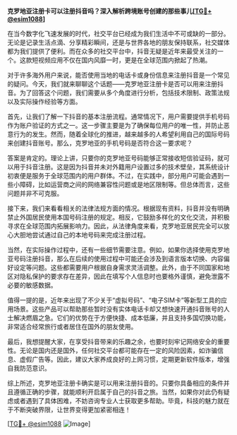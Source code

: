 **克罗地亚注册卡可以注册抖音吗？深入解析跨境账号创建的那些事儿[[TG💪+ @esim1088](https://t.me/s/esim1088)]**

在当今数字化飞速发展的时代，社交平台已经成为我们生活中不可或缺的一部分。无论是记录生活点滴、分享精彩瞬间，还是与世界各地的朋友保持联系，社交媒体都为我们提供了便利。而在众多的社交平台中，抖音无疑是近年来最受关注的一个。这款短视频应用不仅在国内风靡一时，更是在全球范围内掀起了热潮。

对于许多海外用户来说，能否使用当地的电话卡或身份信息来注册抖音是一个常见的疑问。今天，我们就来聊聊这个话题——克罗地亚注册卡是否可以用来注册抖音。为了回答这个问题，我们需要从多个角度进行分析，包括技术限制、政策法规以及实际操作经验等方面。

首先，让我们了解一下抖音的基本注册流程。通常情况下，用户需要提供手机号码作为账户验证的方式之一。这一步骤主要是为了确保每位用户的唯一性，并防止恶意行为的发生。然而，随着全球化的推进，越来越多的人希望利用自己的国际号码来创建抖音账号。那么，克罗地亚的手机号码是否符合这一要求呢？

答案是肯定的。理论上讲，只要你的克罗地亚号码能够正常接收短信验证码，就可以用于抖音注册。这是因为抖音并未对外籍用户设置过多的技术壁垒，其系统设计初衷便是服务于全球范围内的用户群体。不过，在实践中，部分用户可能会遇到一些小障碍，比如运营商之间的网络兼容性问题或是地区限制等。但总体而言，这些问题并非不可克服。

接下来，我们来看看相关的法律法规方面的情况。根据现有资料，抖音并没有明确禁止外国居民使用本国号码注册的规定。相反，它鼓励多样化的文化交流，并积极寻求在全球范围内拓展影响力。因此，从法律角度来看，克罗地亚居民完全可以放心大胆地尝试通过自己的本地号码来完成注册过程。

当然，在实际操作过程中，还有一些细节需要注意。例如，如果你选择使用克罗地亚号码注册抖音，那么在后续的使用过程中可能还会涉及到语言版本切换、内容偏好设定等问题。这些都需要用户根据自身需求灵活调整。此外，由于不同国家和地区对隐私保护的要求存在差异，因此在填写个人信息时也要格外谨慎，避免泄露不必要的敏感数据。

值得一提的是，近年来出现了不少关于“虚拟号码”、“电子SIM卡”等新型工具的应用场景。这些产品可以帮助那些暂时没有实体电话卡却又想快速开通抖音账号的人士解决燃眉之急。它们的优势在于方便快捷、成本低廉，并且支持多国切换功能，非常适合经常旅行或者居住在国外的朋友使用。

最后，我想提醒大家，在享受抖音带来的乐趣之余，也要时刻牢记网络安全的重要性。无论是国内还是国外，任何社交平台都可能存在一定的风险因素，如诈骗信息、虚假广告等。因此，建议大家养成良好的上网习惯，定期更新软件版本，增强自我防范意识。

综上所述，克罗地亚注册卡确实是可以用来注册抖音的。只要你具备相应的条件并且遵循正确的步骤，就能顺利开启属于自己的抖音之旅。当然，如果你对此仍有疑虑或者遇到了具体困难，不妨咨询专业人士获取更多帮助。毕竟，科技的魅力就在于不断突破界限，让世界变得更加紧密相连！

[[TG💪+ @esim1088](https://t.me/s/esim1088) ![Image](https://i.postimg.cc/4NQfJmqS/Snipaste-2025-05-13-00-14-12.png)]